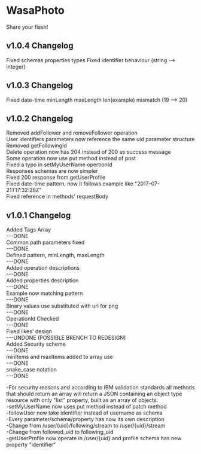 # WasaPhoto
Share your flash!

## v1.0.4 Changelog
Fixed schemas properties types
Fixed identifier behaviour (string --> integer)

## v1.0.3 Changelog
Fixed date-time minLength maxLength len(example) mismatch (19 --> 20)

## v1.0.2 Changelog
Removed addFollower and removeFollower operation   
User identifiers parameters now reference the same uid parameter structure   
Removed getFollowingId   
Delete operation now has 204 instead of 200 as success message   
Some operation now use put method instead of post   
Fixed a typo in setMyUserName opertionId   
Responses schemas are now simpler   
Fixed 200 response from getUserProfile   
Fixed date-time pattern, now it follows example like "2017-07-21T17:32:28Z"   
Fixed reference in methods' requestBody   
   
## v1.0.1 Changelog
Added Tags Array  
---DONE  
Common path parameters fixed  
---DONE  
Defined pattern, minLength, maxLength  
---DONE  
Added operation descriptions  
---DONE  
Added properties description  
---DONE  
Example now matching pattern  
---DONE  
Binary values use substituted with url for png  
---DONE  
OperationId Checked  
---DONE  
Fixed likes' design  
---UNDONE (POSSIBLE BRENCH TO REDESIGN)  
Added Security scheme  
---DONE  
minItems and maxItems added to array use  
---DONE  
snake_case notation  
---DONE  
  
-For security reasons and according to IBM validation standards all methods that should return an array will return a JSON containing an object type resource with only
"list" property, built as an array of objects.  
-setMyUserName now uses put method instead of patch method  
-followUser now take identifier instead of username as schema  
-Every parameter/schema/property has now its own description  
-Change from /user/{uid}/following/stream to /user/{uid}/stream  
-Change from followed_uid to following_uid  
-getUserProfile now operate in /user/{uid} and profile schema has new property "identifier"  



